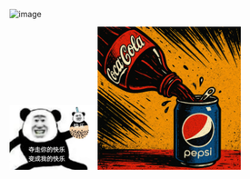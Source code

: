 ![image](/docs/orange.gif)

<img src="/docs/coke.jpeg" alt="image" style="width:30%;" />


<img src="/docs/PepsiCo.jpeg" alt="image" style="width:50%;" />